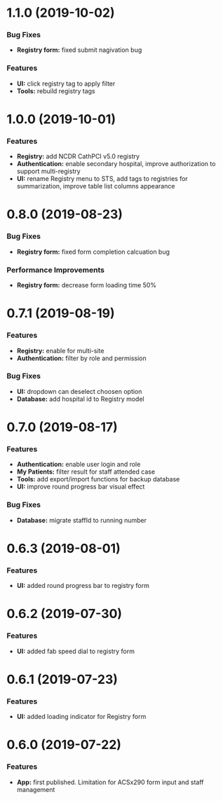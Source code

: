 # 1.1.0 (2019-10-02)

### Bug Fixes

- **Registry form:** fixed submit nagivation bug

### Features

- **UI:** click registry tag to apply filter
- **Tools:** rebuild registry tags

# 1.0.0 (2019-10-01)

### Features

- **Registry:** add NCDR CathPCI v5.0 registry
- **Authentication:** enable secondary hospital, improve authorization to support multi-registry
- **UI:** rename Registry menu to STS, add tags to registries for summarization, improve table list columns appearance

# 0.8.0 (2019-08-23)

### Bug Fixes

- **Registry form:** fixed form completion calcuation bug

### Performance Improvements

- **Registry form:** decrease form loading time 50%

# 0.7.1 (2019-08-19)

### Features

- **Registry:** enable for multi-site
- **Authentication:** filter by role and permission

### Bug Fixes

- **UI:** dropdown can deselect choosen option
- **Database:** add hospital id to Registry model

# 0.7.0 (2019-08-17)

### Features

- **Authentication:** enable user login and role
- **My Patients:** filter result for staff attended case
- **Tools:** add export/import functions for backup database
- **UI:** improve round progress bar visual effect

### Bug Fixes

- **Database:** migrate staffId to running number

# 0.6.3 (2019-08-01)

### Features

- **UI:** added round progress bar to registry form

# 0.6.2 (2019-07-30)

### Features

- **UI:** added fab speed dial to registry form

# 0.6.1 (2019-07-23)

### Features

- **UI:** added loading indicator for Registry form

# 0.6.0 (2019-07-22)

### Features

- **App:** first published. Limitation for ACSx290 form input and staff management
